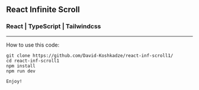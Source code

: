 ## React Infinite Scroll
### React | TypeScript | Tailwindcss

------------------------

How to use this code:

```
git clone https://github.com/David-Koshkadze/react-inf-scroll1/
cd react-inf-scroll1
npm install
npm run dev

Enjoy!
